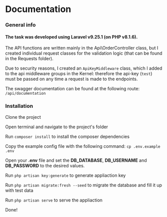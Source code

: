 
# Documentation

### General info

#### The task was developed using Laravel v9.25.1 (on PHP v8.1.6).

The API functions are written mainly in the Api\OrderController class,
but I created individual request classes for the validation logic (that can be found in the Requests folder).

Due to security reasons, I created an `ApiKeyMiddleware` class, which I added to the api middleware groups in the Kernel:
therefore the api-key (`test`) must be passed on any time a request is made to the endpoints.

The swagger documentation can be found at the following route: `/api/documentation`



### Installation


Clone the project

Open terminal and navigate to the project's folder

Run `composer install` to install the composer dependencies

Copy the example config file with the following command: `cp .env.example .env`

Open your **.env** file and set the **DB_DATABASE**, **DB_USERNAME** and **DB_PASSWORD** to the desired values.

Run `php artisan key:generate` to generate appliaction key

Run `php artisan migrate:fresh --seed` to migrate the database and fill it up with test data

Run `php artisan serve` to serve the appliaction

Done!
